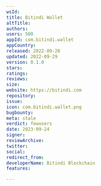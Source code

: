 ```yaml
---
wsId: 
title: Bitindi Wallet
altTitle: 
authors: 
users: 500
appId: com.bitindi.wallet
appCountry: 
released: 2022-09-28
updated: 2022-09-29
version: 0.1.0
stars: 
ratings: 
reviews: 
size: 
website: https://bitindi.com
repository: 
issue: 
icon: com.bitindi.wallet.png
bugbounty: 
meta: stale
verdict: fewusers
date: 2023-09-24
signer: 
reviewArchive: 
twitter: 
social: 
redirect_from: 
developerName: Bitindi Blockchain
features: 

---
```


